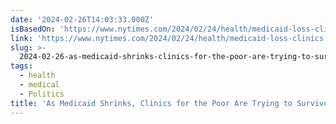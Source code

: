 ```yaml
---
date: '2024-02-26T14:03:33.000Z'
isBasedOn: 'https://www.nytimes.com/2024/02/24/health/medicaid-loss-clinics.html'
link: 'https://www.nytimes.com/2024/02/24/health/medicaid-loss-clinics.html'
slug: >-
  2024-02-26-as-medicaid-shrinks-clinics-for-the-poor-are-trying-to-survive-the-new-y
tags:
  - health
  - medical
  - Politics
title: 'As Medicaid Shrinks, Clinics for the Poor Are Trying to Survive - The New Y'
---
```


